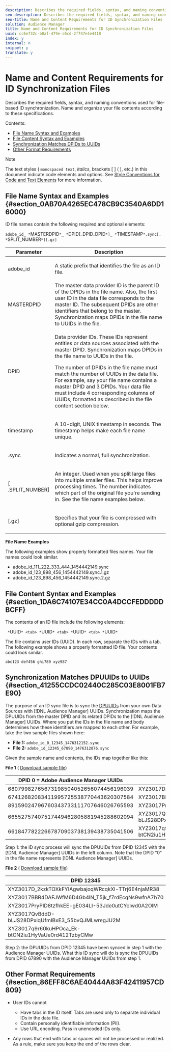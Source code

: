 ```yaml
---
description: Describes the required fields, syntax, and naming conventions used for file-based ID synchronization. Name and organize your file contents according to these specifications.
seo-description: Describes the required fields, syntax, and naming conventions used for file-based ID synchronization. Name and organize your file contents according to these specifications.
seo-title: Name and Content Requirements for ID Synchronization Files
solution: Audience Manager
title: Name and Content Requirements for ID Synchronization Files
uuid: cc6e732c-b0af-479e-a5cd-2f747e4e4418
index: y
internal: n
snippet: y
translate: y
---
```


# Name and Content Requirements for ID Synchronization Files

Describes the required fields, syntax, and naming conventions used for file-based ID synchronization. Name and organize your file contents according to these specifications.



Contents: 



<ul class="simplelist"> 
 <li> <a href="../../../c_integration/sending-audience-data/batch-data-transfer-explained/id-sync-file-based.md#section_0AB70A4265EC478CB9C3540A6DD16000" format="dita" scope="local"> File Name Syntax and Examples </a> </li> 
 <li> <a href="../../../c_integration/sending-audience-data/batch-data-transfer-explained/id-sync-file-based.md#section_1DA6C74107E34CC0A4DCCFEDDDDDBCFF" format="dita" scope="local"> File Content Syntax and Examples </a> </li> 
 <li> <a href="../../../c_integration/sending-audience-data/batch-data-transfer-explained/id-sync-file-based.md#section_41255CCDC02440C285C03E8001FB7E90" format="dita" scope="local"> Synchronization Matches DPIDs to UUIDs </a> </li> 
 <li> <a href="../../../c_integration/sending-audience-data/batch-data-transfer-explained/id-sync-file-based.md#section_86EFF8C6AE40444A83F42411957CD809" format="dita" scope="local"> Other Format Requirements </a> </li> 
</ul>





>[!NOTE]
>
>The text styles ( `monospaced text`, *italics*, brackets [ ] ( ), etc.) in this document indicate code elements and options. See [Style Conventions for Code and Text Elements](https://marketing.adobe.com/resources/help/en_US/aam/code-style-elements.html) for more information. 


## File Name Syntax and Examples {#section_0AB70A4265EC478CB9C3540A6DD16000}




<!-- c_file_based_id_sync.xml -->
ID file names contain the following required and optional elements:


`adobe_id_ *`MASTERDPID`*_ *`DPID[_DPID_DPID`*]_ *`TIMESTAMP`*.sync[. *`SPLIT_NUMBER`*][.gz]` 




<table id="table_727A465D7C38419CA0750EF32DEDA2FD"> 
 <thead> 
  <tr> 
   <th colname="col1" class="entry"> Parameter </th> 
   <th colname="col2" class="entry"> Description </th> 
  </tr> 
 </thead>
 <tbody> 
  <tr> 
   <td colname="col1"> <p> <span class="codeph"> adobe_id</span> </p> </td> 
   <td colname="col2"> <p>A static prefix that identifies the file as an ID file. </p> </td> 
  </tr> 
  <tr> 
   <td colname="col1"><span class="codeph"> <span class="varname"> MASTERDPID</span> </span> </td> 
   <td colname="col2"> The master data provider ID is the parent ID of the DPIDs in the file name. Also, the first user ID in the data file corresponds to the master ID. The subsequent DPIDs are other identifiers that belong to the master. Synchronization maps DPIDs in the file name to UUIDs in the file. </td> 
  </tr> 
  <tr> 
   <td colname="col1"> <p> <span class="codeph"> <span class="varname"> DPID</span> </span> </p> </td> 
   <td colname="col2"> <p>Data provider IDs. These IDs represent entities or data sources associated with the master DPID. Synchronization maps DPIDs in the file name to UUIDs in the file. </p> <p>The number of DPIDs in the file name must match the number of UUIDs in the data file. For example, say your file name contains a master DPID and 3 DPIDs. Your data file must include 4 corresponding columns of UUIDs, formatted as described in the file content section below. </p> </td> 
  </tr> 
  <tr> 
   <td colname="col1"><span class="codeph"> <span class="varname"> timestamp</span> </span> </td> 
   <td colname="col2"> <p>A 10-digit, UNIX timestamp in seconds. The timestamp helps make each file name unique. </p> </td> 
  </tr> 
  <tr> 
   <td colname="col1"> <p> <span class="codeph"> .sync</span> </p> </td> 
   <td colname="col2"> <p>Indicates a normal, full synchronization. </p> </td> 
  </tr> 
  <tr> 
   <td colname="col1"> <p> <span class="codeph">[<span class="varname"> .SPLIT_NUMBER</span>]</span> </p> </td> 
   <td colname="col2"> <p>An integer. Used when you split large files into multiple smaller files. This helps improve processing times. The number indicates which part of the original file you're sending in. See the file name examples below. </p> </td> 
  </tr> 
  <tr> 
   <td colname="col1"> <p> <span class="codeph"> [.gz]</span> </p> </td> 
   <td colname="col2"> <p>Specifies that your file is compressed with optional gzip compression. </p> </td> 
  </tr> 
 </tbody> 
</table>



**File Name Examples** 


The following examples show properly formatted files names. Your file names could look similar. 



<ul class="simplelist"> 
 <li> <span class="codeph"> adobe_id_111_222_333_444_1454442149.sync</span> </li> 
 <li> <span class="codeph"> adobe_id_123_898_456_1454442149.sync.1.gz</span> </li> 
 <li> <span class="codeph"> adobe_id_123_898_456_1454442149.sync.2.gz</span> </li> 
</ul>



## File Content Syntax and Examples {#section_1DA6C74107E34CC0A4DCCFEDDDDDBCFF}



The contents of an ID file include the following elements: 


` *`UUID`* <tab> *`UUID`* <tab> *`UUID`* <tab> *`UUID`*` 


The file contains user IDs (UUID). In each row, separate the IDs with a tab. The following example shows a properly formatted ID file. Your contents could look similar. 


```
abc123 def456 ghi789 xyz987

```


## Synchronization Matches DPUUIDs to UUIDs {#section_41255CCDC02440C285C03E8001FB7E90}






The purpose of an ID sync file is to sync the [DPUUIDs](../../../reference/ids-in-aam.md#reference_D55EC67D86664B7499F3257BB870FEC8) from your own Data Sources with [!DNL Audience Manager] UUIDs. Synchronization maps the DPUUIDs from the master DPID and its related DPIDs to the [!DNL Audience Manager] UUIDs. Where you put the IDs in the file name and body determines how these identifiers are mapped to each other. For example, take the two sample files shown here: 

* **File 1:** `adobe_id_0_12345_1476312152.sync`
* **File 2:**  `adobe_id_12345_67890_1476312876.sync`




Given the sample name and contents, the IDs map together like this: 


**File 1** ( [Download sample file](https://marketing.adobe.com/resources/help/en_US/aam/downloads/adobe_id_0_12345_1476312152.sync)) 




|  DPID 0 = Adobe Audience Manager UUIDs  | DPID 12345  |
|---|---|
|  68079982765673198504052656074456196039  | XYZ3017D_2kzkTOXkFYIAgwbajoqWRcqkXl-TTrj6E4njaMR38  |
|  67412682083411995725538770443620307584  | XYZ3017BBR4DAFJWfM6D4Gb4lN_T5jk_f7rdEcqNs9wfnA7h70  |
|  89159024796760343733111707646026765593  | XYZ3017PryPID8tzfhkEE-gE034LI-53Jde0utCYcIwd0A2OlM  |
|  66552757407517449462805881945288602094  | XYZ3017QvBddD-bLJS28DPxiqUfmIBxE3_55bvQJMLwregJU2M  |
|  66184778222667870903738139438735041506  | XYZ3017q9r60kuHPOca_Ek-btCN2iu1HyVaUe0rd412TzbyCMw  |



Step 1: the ID sync process will sync the DPUUIDs from DPID 12345 with the [!DNL Audience Manager] UUIDs in the left column. Note that the DPID "0" in the file name represents [!DNL Audience Manager] UUIDs. 





**File 2** ( [Download sample file](https://marketing.adobe.com/resources/help/en_US/aam/downloads/adobe_id_12345_67890_1477846458.sync)) 




|  DPID 12345  | DPID 67890  |
|---|---|
|  XYZ3017D_2kzkTOXkFYIAgwbajoqWRcqkXl-TTrj6E4njaMR38  | 4598060374  |
|  XYZ3017BBR4DAFJWfM6D4Gb4lN_T5jk_f7rdEcqNs9wfnA7h70  | 4581274262  |
|  XYZ3017PryPID8tzfhkEE-gE034LI-53Jde0utCYcIwd0A2OlM  | 4392434426  |
|  XYZ3017QvBddD-bLJS28DPxiqUfmIBxE3_55bvQJMLwregJU2M  | 2351382994  |
|  XYZ3017q9r60kuHPOca_Ek-btCN2iu1HyVaUe0rd412TzbyCMw  | 4601584763  |



Step 2: the DPUUIDs from DPID 12345 have been synced in step 1 with the Audience Manager UUIDs. What this ID sync will do is sync the DPUUIDs from DPID 67890 with the Audience Manager UUIDs from step 1. 

## Other Format Requirements {#section_86EFF8C6AE40444A83F42411957CD809}




* User IDs cannot 
    * Have tabs in the ID itself. Tabs are used only to separate individual IDs in the data file.    
    * Contain personally identifiable information (PII).    
    * Use URL encoding. Pass in unencoded IDs only.    
    
    

* Any rows that end with tabs or spaces will not be processed or realized. As a rule, make sure you keep the end of the rows clear.



